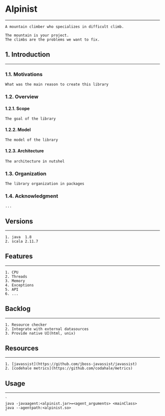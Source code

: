 # Alpinist
---
    
    A mountain climber who specializes in difficult climb.

    The mountain is your project.
    The climbs are the problems we want to fix.


## 1. Introduction
---

### 1.1. Motivations
    What was the main reason to create this library

### 1.2. Overview

#### 1.2.1. Scope
    The goal of the library

#### 1.2.2. Model
    The model of the library

#### 1.2.3. Architecture
    The architecture in nutshel
 
### 1.3. Organization
    The library organization in packages

### 1.4. Acknowledgment
    ...

## Versions
---
    1. java  1.8
    2. scala 2.11.7

## Features
---

    1. CPU
    2. Threads
    3. Memory
    4. Exceptions
    5. API
    6. ...


## Backlog
---
    1. Resource checker
    2. Integrate with external datasources
    3. Provide native UI(html, unix)


## Resources
---
    1. [javassist](https://github.com/jboss-javassist/javassist)
    2. [codehale metrics](https://github.com/codahale/metrics)

    
## Usage
---

    `
    java -javaagent:<alpinist.jar>=<agent_arguments> <mainClass>
    java --agentpath:<alpinist.so>
    `



        


  